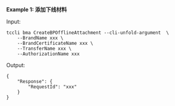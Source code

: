**Example 1: 添加下线材料**



Input: 

```
tccli bma CreateBPOfflineAttachment --cli-unfold-argument  \
    --BrandName xxx \
    --BrandCertificateName xxx \
    --TransferName xxx \
    --AuthorizationName xxx
```

Output: 
```
{
    "Response": {
        "RequestId": "xxx"
    }
}
```

